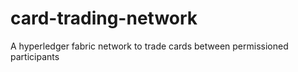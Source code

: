 # card-trading-network

A hyperledger fabric network to trade cards between  permissioned participants

